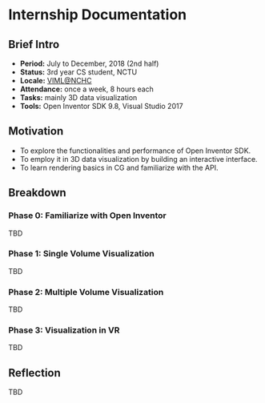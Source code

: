 # Internship Documentation
## Brief Intro
- **Period:** July to December, 2018 (2nd half)
- **Status:** 3rd year CS student, NCTU
- **Locale:** [VIML@NCHC](http://viml.nchc.org.tw/home/)
- **Attendance:** once a week, 8 hours each
- **Tasks:** mainly 3D data visualization
- **Tools:** Open Inventor SDK 9.8, Visual Studio 2017
## Motivation
- To explore the functionalities and performance of Open Inventor SDK.
- To employ it in 3D data visualization by building an interactive interface.
- To learn rendering basics in CG and familiarize with the API.
## Breakdown
### Phase 0: Familiarize with Open Inventor
TBD
### Phase 1: Single Volume Visualization
TBD
### Phase 2: Multiple Volume Visualization
TBD
### Phase 3: Visualization in VR
TBD
## Reflection
TBD
